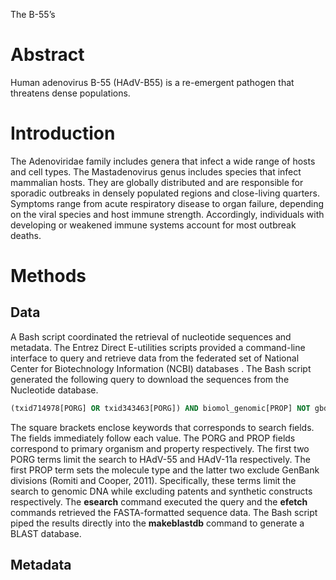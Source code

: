 The B-55’s

# Abstract

Human adenovirus B-55 (HAdV-B55) is a re-emergent pathogen that threatens dense populations.

# Introduction

The Adenoviridae family includes genera that infect a wide range of hosts and cell types. The Mastadenovirus genus includes species that infect mammalian hosts. They are globally distributed and are responsible for sporadic outbreaks in densely populated regions and close-living quarters. Symptoms range from acute respiratory disease to organ failure, depending on the viral species and host immune strength. Accordingly, individuals with developing or weakened immune systems account for most outbreak deaths.

# Methods

## Data

A Bash script coordinated the retrieval of nucleotide sequences and metadata. The Entrez Direct E-utilities scripts provided a command-line interface to query and retrieve data from the federated set of National Center for Biotechnology Information (NCBI) databases . The Bash script generated the following query to download the sequences from the Nucleotide database.

```sql
(txid714978[PORG] OR txid343463[PORG]) AND biomol_genomic[PROP] NOT gbdiv_pat[PROP] NOT gbdiv_syn[PROP]
```

The square brackets enclose keywords that corresponds to search fields. The fields immediately follow each value. The PORG and PROP fields correspond to primary organism and property respectively. The first two PORG terms limit the search to HAdV-55 and HAdV-11a respectively. The first PROP term sets the molecule type and the latter two exclude GenBank divisions (Romiti and Cooper, 2011). Specifically, these terms limit the search to genomic DNA while excluding patents and synthetic constructs respectively. The **esearch** command executed the query and the **efetch** commands retrieved the FASTA-formatted sequence data. The Bash script piped the results directly into the **makeblastdb** command to generate a BLAST database.

## Metadata
